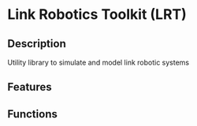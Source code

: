 # Link Robotics Toolkit (LRT)

## Description
Utility library to simulate and model link robotic systems

## Features

## Functions
